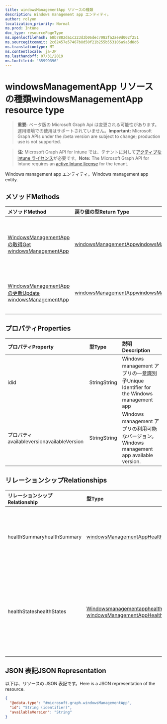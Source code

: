 ```yaml
---
title: windowsManagementApp リソースの種類
description: Windows management app エンティティ。
author: rolyon
localization_priority: Normal
ms.prod: Intune
doc_type: resourcePageType
ms.openlocfilehash: 68b7882da1c223d3b06dec7082fa2ae9d002f251
ms.sourcegitcommit: 2c62457e57467b8d50f21b255b553106a9a5d8d6
ms.translationtype: MT
ms.contentlocale: ja-JP
ms.lasthandoff: 07/31/2019
ms.locfileid: "35999396"
---
```

# <a name="windowsmanagementapp-resource-type"></a><span data-ttu-id="054ca-103">windowsManagementApp リソースの種類</span><span class="sxs-lookup"><span data-stu-id="054ca-103">windowsManagementApp resource type</span></span>

> <span data-ttu-id="054ca-104">**重要:** ベータ版の Microsoft Graph Api は変更される可能性があります。運用環境での使用はサポートされていません。</span><span class="sxs-lookup"><span data-stu-id="054ca-104">**Important:** Microsoft Graph APIs under the /beta version are subject to change; production use is not supported.</span></span>

> <span data-ttu-id="054ca-105">**注:** Microsoft Graph API for Intune では、テナントに対して[アクティブな intune ライセンス](https://go.microsoft.com/fwlink/?linkid=839381)が必要です。</span><span class="sxs-lookup"><span data-stu-id="054ca-105">**Note:** The Microsoft Graph API for Intune requires an [active Intune license](https://go.microsoft.com/fwlink/?linkid=839381) for the tenant.</span></span>

<span data-ttu-id="054ca-106">Windows management app エンティティ。</span><span class="sxs-lookup"><span data-stu-id="054ca-106">Windows management app entity.</span></span>

## <a name="methods"></a><span data-ttu-id="054ca-107">メソッド</span><span class="sxs-lookup"><span data-stu-id="054ca-107">Methods</span></span>
|<span data-ttu-id="054ca-108">メソッド</span><span class="sxs-lookup"><span data-stu-id="054ca-108">Method</span></span>|<span data-ttu-id="054ca-109">戻り値の型</span><span class="sxs-lookup"><span data-stu-id="054ca-109">Return Type</span></span>|<span data-ttu-id="054ca-110">説明</span><span class="sxs-lookup"><span data-stu-id="054ca-110">Description</span></span>|
|:---|:---|:---|
|[<span data-ttu-id="054ca-111">WindowsManagementApp の取得</span><span class="sxs-lookup"><span data-stu-id="054ca-111">Get windowsManagementApp</span></span>](../api/intune-devices-windowsmanagementapp-get.md)|[<span data-ttu-id="054ca-112">windowsManagementApp</span><span class="sxs-lookup"><span data-stu-id="054ca-112">windowsManagementApp</span></span>](../resources/intune-devices-windowsmanagementapp.md)|<span data-ttu-id="054ca-113">[Windowsmanagementapp](../resources/intune-devices-windowsmanagementapp.md)オブジェクトのプロパティとリレーションシップを読み取ります。</span><span class="sxs-lookup"><span data-stu-id="054ca-113">Read properties and relationships of the [windowsManagementApp](../resources/intune-devices-windowsmanagementapp.md) object.</span></span>|
|[<span data-ttu-id="054ca-114">WindowsManagementApp の更新</span><span class="sxs-lookup"><span data-stu-id="054ca-114">Update windowsManagementApp</span></span>](../api/intune-devices-windowsmanagementapp-update.md)|[<span data-ttu-id="054ca-115">windowsManagementApp</span><span class="sxs-lookup"><span data-stu-id="054ca-115">windowsManagementApp</span></span>](../resources/intune-devices-windowsmanagementapp.md)|<span data-ttu-id="054ca-116">[Windowsmanagementapp](../resources/intune-devices-windowsmanagementapp.md)オブジェクトのプロパティを更新します。</span><span class="sxs-lookup"><span data-stu-id="054ca-116">Update the properties of a [windowsManagementApp](../resources/intune-devices-windowsmanagementapp.md) object.</span></span>|

## <a name="properties"></a><span data-ttu-id="054ca-117">プロパティ</span><span class="sxs-lookup"><span data-stu-id="054ca-117">Properties</span></span>
|<span data-ttu-id="054ca-118">プロパティ</span><span class="sxs-lookup"><span data-stu-id="054ca-118">Property</span></span>|<span data-ttu-id="054ca-119">型</span><span class="sxs-lookup"><span data-stu-id="054ca-119">Type</span></span>|<span data-ttu-id="054ca-120">説明</span><span class="sxs-lookup"><span data-stu-id="054ca-120">Description</span></span>|
|:---|:---|:---|
|<span data-ttu-id="054ca-121">id</span><span class="sxs-lookup"><span data-stu-id="054ca-121">id</span></span>|<span data-ttu-id="054ca-122">String</span><span class="sxs-lookup"><span data-stu-id="054ca-122">String</span></span>|<span data-ttu-id="054ca-123">Windows management アプリの一意識別子</span><span class="sxs-lookup"><span data-stu-id="054ca-123">Unique Identifier for the Windows management app</span></span>|
|<span data-ttu-id="054ca-124">プロパティ availableversion</span><span class="sxs-lookup"><span data-stu-id="054ca-124">availableVersion</span></span>|<span data-ttu-id="054ca-125">String</span><span class="sxs-lookup"><span data-stu-id="054ca-125">String</span></span>|<span data-ttu-id="054ca-126">Windows management アプリの利用可能なバージョン。</span><span class="sxs-lookup"><span data-stu-id="054ca-126">Windows management app available version.</span></span>|

## <a name="relationships"></a><span data-ttu-id="054ca-127">リレーションシップ</span><span class="sxs-lookup"><span data-stu-id="054ca-127">Relationships</span></span>
|<span data-ttu-id="054ca-128">リレーションシップ</span><span class="sxs-lookup"><span data-stu-id="054ca-128">Relationship</span></span>|<span data-ttu-id="054ca-129">型</span><span class="sxs-lookup"><span data-stu-id="054ca-129">Type</span></span>|<span data-ttu-id="054ca-130">説明</span><span class="sxs-lookup"><span data-stu-id="054ca-130">Description</span></span>|
|:---|:---|:---|
|<span data-ttu-id="054ca-131">healthSummary</span><span class="sxs-lookup"><span data-stu-id="054ca-131">healthSummary</span></span>|[<span data-ttu-id="054ca-132">windowsManagementAppHealthSummary</span><span class="sxs-lookup"><span data-stu-id="054ca-132">windowsManagementAppHealthSummary</span></span>](../resources/intune-devices-windowsmanagementapphealthsummary.md)|<span data-ttu-id="054ca-133">Windows management アプリの正常性の概要。</span><span class="sxs-lookup"><span data-stu-id="054ca-133">Health summary for Windows management app.</span></span>|
|<span data-ttu-id="054ca-134">healthStates</span><span class="sxs-lookup"><span data-stu-id="054ca-134">healthStates</span></span>|<span data-ttu-id="054ca-135">[Windowsmanagementapphealthstate](../resources/intune-devices-windowsmanagementapphealthstate.md)コレクション</span><span class="sxs-lookup"><span data-stu-id="054ca-135">[windowsManagementAppHealthState](../resources/intune-devices-windowsmanagementapphealthstate.md) collection</span></span>|<span data-ttu-id="054ca-136">インストールされている Windows management アプリの正常性状態の一覧。</span><span class="sxs-lookup"><span data-stu-id="054ca-136">The list of health states for installed Windows management app.</span></span>|

## <a name="json-representation"></a><span data-ttu-id="054ca-137">JSON 表記</span><span class="sxs-lookup"><span data-stu-id="054ca-137">JSON Representation</span></span>
<span data-ttu-id="054ca-138">以下は、リソースの JSON 表記です。</span><span class="sxs-lookup"><span data-stu-id="054ca-138">Here is a JSON representation of the resource.</span></span>
<!-- {
  "blockType": "resource",
  "keyProperty": "id",
  "@odata.type": "microsoft.graph.windowsManagementApp"
}
-->
``` json
{
  "@odata.type": "#microsoft.graph.windowsManagementApp",
  "id": "String (identifier)",
  "availableVersion": "String"
}
```





